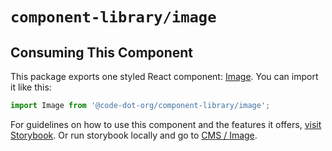 # `component-library/image`

## Consuming This Component

This package exports one styled React component: [Image](Image.tsx).
You can import it like this:

```javascript
import Image from '@code-dot-org/component-library/image';
```

For guidelines on how to use this component and the features it
offers, [visit Storybook](https://code-dot-org.github.io/code-dot-org/component-library-storybook/?path=/docs/designsystem-image--docs).
Or run storybook locally and go
to [CMS / Image](http://localhost:6006/?path=/docs/designsystem-image--docs).

